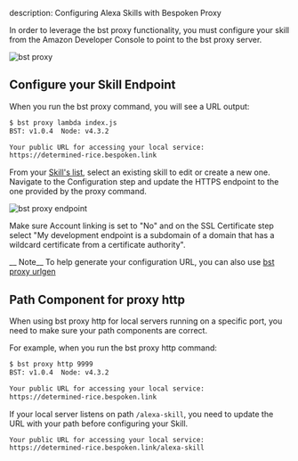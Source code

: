 description: Configuring Alexa Skills with Bespoken Proxy

In order to leverage the bst proxy functionality, you must configure your skill from the Amazon Developer Console to point to the bst proxy server.

![bst proxy](https://bespoken.tools/assets/bst-proxy-flow.gif)

## Configure your Skill Endpoint ###

When you run the bst proxy command, you will see a URL output:

```bash
$ bst proxy lambda index.js
BST: v1.0.4  Node: v4.3.2

Your public URL for accessing your local service:
https://determined-rice.bespoken.link
```

From your [Skill's list](https://developer.amazon.com/edw/home.html#/skills/list), select an existing skill to edit or create a new one.  Navigate to the Configuration step and update the HTTPS endpoint to the one provided by the proxy command.

![bst proxy endpoint](https://bespoken.tools/assets/posts/introducing-bst-proxy-for-alexa-skills/configure-skill.gif)

Make sure Account linking is set to "No" and on the SSL Certificate step select "My development endpoint is a subdomain of a domain that has a wildcard certificate from a certificate authority".

__ Note__ To help generate your configuration URL, you can also use [bst proxy urlgen](/commands/proxy#bst-proxy-urlgen)

## Path Component for proxy http

When using bst proxy http for local servers running on a specific port, you need to make sure your path components are correct.

For example, when you run the bst proxy http command:

```bash
$ bst proxy http 9999
BST: v1.0.4  Node: v4.3.2

Your public URL for accessing your local service:
https://determined-rice.bespoken.link
```

If your local server listens on path `/alexa-skill`, you need to update the URL with your path before configuring your Skill.

```
Your public URL for accessing your local service:
https://determined-rice.bespoken.link/alexa-skill
```
